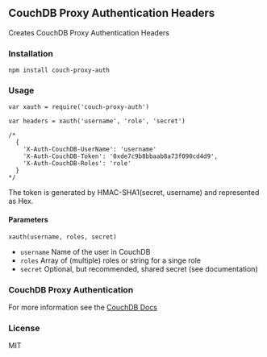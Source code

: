 ## CouchDB Proxy Authentication Headers

Creates CouchDB Proxy Authentication Headers

### Installation

    npm install couch-proxy-auth

### Usage

    var xauth = require('couch-proxy-auth')

    var headers = xauth('username', 'role', 'secret')
    
    /*
      {
        'X-Auth-CouchDB-UserName': 'username'
        'X-Auth-CouchDB-Token': '0xde7c9b8bbaab8a73f090cd4d9',
        'X-Auth-CouchDB-Roles': 'role'
      }
    */

The token is generated by HMAC-SHA1(secret, username) and represented as Hex.

#### Parameters

`xauth(username, roles, secret)`

- `username` Name of the user in CouchDB
- `roles` Array of (multiple) roles or string for a singe role
- `secret` Optional, but recommended, shared secret (see documentation)

### CouchDB Proxy Authentication

For more information see the [CouchDB Docs](http://docs.couchdb.org/en/latest/api/server/authn.html#proxy-authentication)

### License

MIT